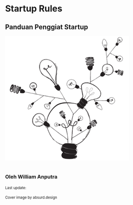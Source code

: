 # Startup Rules

## Panduan Penggiat Startup

<img src="./cover.png" width="400" >

<br>
<br>

### Oleh William Anputra

<small>Last update: <script>document.writeln((new Date()).toDateString());</script></small>

<small>Cover image by absurd.design</small>


<div class="page-break"></div>
